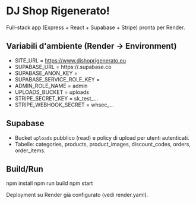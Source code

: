 # DJ Shop Rigenerato!

Full-stack app (Express + React + Supabase + Stripe) pronta per Render.

## Variabili d'ambiente (Render → Environment)
- SITE_URL = https://www.djshoprigenerato.eu
- SUPABASE_URL = https://<tuo-progetto>.supabase.co
- SUPABASE_ANON_KEY = <anon>
- SUPABASE_SERVICE_ROLE_KEY = <service role>
- ADMIN_ROLE_NAME = admin
- UPLOADS_BUCKET = uploads
- STRIPE_SECRET_KEY = sk_test_...
- STRIPE_WEBHOOK_SECRET = whsec_...

## Supabase
- Bucket `uploads` pubblico (read) e policy di upload per utenti autenticati.
- Tabelle: categories, products, product_images, discount_codes, orders, order_items.

## Build/Run
npm install
npm run build
npm start

Deployment su Render già configurato (vedi render.yaml).
